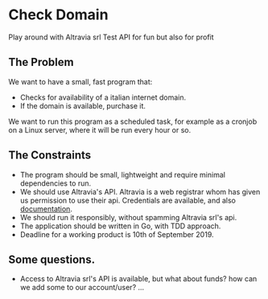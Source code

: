 # Check Domain
Play around with Altravia srl Test API for fun but also for profit

## The Problem
We want to have a small, fast program that:
- Checks for availability of a italian internet domain.
- If the domain is available, purchase it.

We want to run this program as a scheduled task, for example as a cronjob on a Linux server,
where it will be run every hour or so.

## The Constraints
- The program should be small, lightweight and require minimal dependencies to run.
- We should use Altravia's API. Altravia is a web registrar whom has given us permission to use their api.
Credentials are available, and also [documentation](https://test.api.altravia.com/docs/).
- We should run it responsibly, without spamming Altravia srl's api.
- The application should be written in Go, with TDD approach.
- Deadline for a working product is 10th of September 2019.

## Some questions.
- Access to Altravia srl's API is available, but what about funds? how can we add some to our account/user?
...
